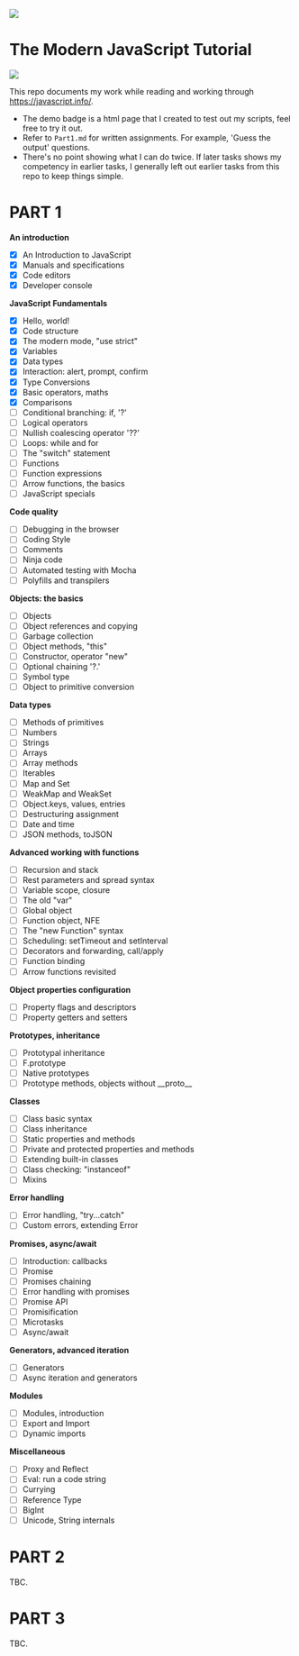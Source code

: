 [![](https://javascript.info/img/sitetoolbar__logo_en.svg)](https://javascript.info/)

# The Modern JavaScript Tutorial

[![](https://img.shields.io/badge/portfolio-demo-green)](https://p2635.github.io/modern-js-tutorial/)

This repo documents my work while reading and working through https://javascript.info/.

- The demo badge is a html page that I created to test out my scripts, feel free to try it out.
- Refer to `Part1.md` for written assignments. For example, 'Guess the output' questions.
- There's no point showing what I can do twice. If later tasks shows my competency in earlier tasks, I generally left out earlier tasks from this repo to keep things simple.

# PART 1

**An introduction**

- [x] An Introduction to JavaScript
- [x] Manuals and specifications
- [x] Code editors
- [x] Developer console

**JavaScript Fundamentals**

- [x] Hello, world!
- [x] Code structure
- [x] The modern mode, "use strict"
- [x] Variables
- [x] Data types
- [x] Interaction: alert, prompt, confirm
- [x] Type Conversions
- [x] Basic operators, maths
- [x] Comparisons
- [ ] Conditional branching: if, '?'
- [ ] Logical operators
- [ ] Nullish coalescing operator '??'
- [ ] Loops: while and for
- [ ] The "switch" statement
- [ ] Functions
- [ ] Function expressions
- [ ] Arrow functions, the basics
- [ ] JavaScript specials

**Code quality**

- [ ] Debugging in the browser
- [ ] Coding Style
- [ ] Comments
- [ ] Ninja code
- [ ] Automated testing with Mocha
- [ ] Polyfills and transpilers

**Objects: the basics**

- [ ] Objects
- [ ] Object references and copying
- [ ] Garbage collection
- [ ] Object methods, "this"
- [ ] Constructor, operator "new"
- [ ] Optional chaining '?.'
- [ ] Symbol type
- [ ] Object to primitive conversion

**Data types**

- [ ] Methods of primitives
- [ ] Numbers
- [ ] Strings
- [ ] Arrays
- [ ] Array methods
- [ ] Iterables
- [ ] Map and Set
- [ ] WeakMap and WeakSet
- [ ] Object.keys, values, entries
- [ ] Destructuring assignment
- [ ] Date and time
- [ ] JSON methods, toJSON

**Advanced working with functions**

- [ ] Recursion and stack
- [ ] Rest parameters and spread syntax
- [ ] Variable scope, closure
- [ ] The old "var"
- [ ] Global object
- [ ] Function object, NFE
- [ ] The "new Function" syntax
- [ ] Scheduling: setTimeout and setInterval
- [ ] Decorators and forwarding, call/apply
- [ ] Function binding
- [ ] Arrow functions revisited

**Object properties configuration**

- [ ] Property flags and descriptors
- [ ] Property getters and setters

**Prototypes, inheritance**

- [ ] Prototypal inheritance
- [ ] F.prototype
- [ ] Native prototypes
- [ ] Prototype methods, objects without \_\_proto\_\_

**Classes**

- [ ] Class basic syntax
- [ ] Class inheritance
- [ ] Static properties and methods
- [ ] Private and protected properties and methods
- [ ] Extending built-in classes
- [ ] Class checking: "instanceof"
- [ ] Mixins

**Error handling**

- [ ] Error handling, "try...catch"
- [ ] Custom errors, extending Error

**Promises, async/await**

- [ ] Introduction: callbacks
- [ ] Promise
- [ ] Promises chaining
- [ ] Error handling with promises
- [ ] Promise API
- [ ] Promisification
- [ ] Microtasks
- [ ] Async/await

**Generators, advanced iteration**

- [ ] Generators
- [ ] Async iteration and generators

**Modules**

- [ ] Modules, introduction
- [ ] Export and Import
- [ ] Dynamic imports

**Miscellaneous**

- [ ] Proxy and Reflect
- [ ] Eval: run a code string
- [ ] Currying
- [ ] Reference Type
- [ ] BigInt
- [ ] Unicode, String internals

# PART 2

TBC.

# PART 3

TBC.
